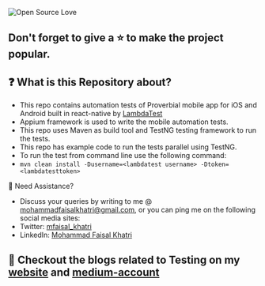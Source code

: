 ![Open Source Love](https://badges.frapsoft.com/os/v1/open-source.svg?v=103)

## Don't forget to give a :star: to make the project popular.

## :question: What is this Repository about?

- This repo contains automation tests of Proverbial mobile app for iOS and Android built in react-native
  by [LambdaTest][lambdawebsite]
- Appium framework is used to write the mobile automation tests.
- This repo uses Maven as build tool and TestNG testing framework to run the tests.
- This repo has example code to run the tests parallel using TestNG.
- To run the test from command line use the following command:
- `mvn clean install -Dusername=<lambdatest username> -Dtoken=<lambdatesttoken>`

🧬 Need Assistance?

- Discuss your queries by writing to me @ [mohammadfaisalkhatri@gmail.com][mail], or you can ping me on the following
  social media sites:
- Twitter: [mfaisal_khatri][twitter]
- LinkedIn: [Mohammad Faisal Khatri][linkedin]

## :thought_balloon: Checkout the blogs related to Testing on my [website][] and [medium-account][medium]

[mail]: mohammadfaisalkhatri@gmail.com

[linkedin]: https://www.linkedin.com/in/faisalkhatri/

[twitter]: https://twitter.com/mfaisal_khatri

[lambdawebsite]:https://www.lambdatest.com/

[the-internet]: http://the-internet.herokuapp.com/

[website]: https://mfaisalkhatri.github.io

[medium]: https://medium.com/@iamfaisalkhatri